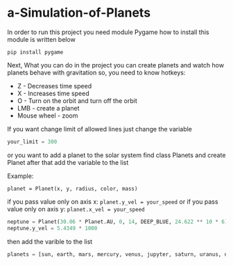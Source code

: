 # a-Simulation-of-Planets
In order to run this project you need module Pygame how to install this module is written below

```shell
pip install pygame
```

Next, What you can do in the project you can
create planets and watch how planets behave with gravitation
so, you need to know hotkeys:
               
* Z - Decreases time speed           
* X - Increases time speed
* O - Turn on the orbit and turn off the orbit                                   
* LMB - create a planet
* Mouse wheel - zoom

If you want change limit of allowed lines just change the variable
```py
your_limit = 300
```
or you want to add a planet to the solar system find class Planets and create Planet after that add the variable to the list   

Example:
```
planet = Planet(x, y, radius, color, mass)
```                           
if you pass value only on axis x: `planet.y_vel = your_speed` or if you pass value only on axis y: `planet.x_vel = your_speed` 

```py
neptune = Planet(30.06 * Planet.AU, 0, 14, DEEP_BLUE, 24.622 ** 10 * 6)
neptune.y_vel = 5.4349 * 1000
```
then add the varible to the list
```py
planets = [sun, earth, mars, mercury, venus, jupyter, saturn, uranus, neptune]
```
